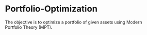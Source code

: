 # Portfolio-Optimization
The objective is to optimize a portfolio of given assets using Modern Portfolio Theory (MPT).
